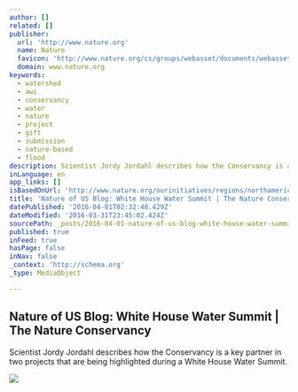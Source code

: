```yaml
---
author: []
related: []
publisher:
  url: 'http://www.nature.org'
  name: Nature
  favicon: 'http://www.nature.org/cs/groups/webasset/documents/webasset/icon_nature_favicon.ico'
  domain: www.nature.org
keywords:
  - watershed
  - awi
  - conservancy
  - water
  - nature
  - project
  - gift
  - submission
  - nature-based
  - flood
description: Scientist Jordy Jordahl describes how the Conservancy is a key partner in two projects that are being highlighted during a White House Water Summit.
inLanguage: en
app_links: []
isBasedOnUrl: 'http://www.nature.org/ourinitiatives/regions/northamerica/unitedstates/nature-of-us-blog-white-house-water-summit.xml'
title: 'Nature of US Blog: White House Water Summit | The Nature Conservancy'
datePublished: '2016-04-01T02:32:48.429Z'
dateModified: '2016-03-31T23:45:02.424Z'
sourcePath: _posts/2016-04-01-nature-of-us-blog-white-house-water-summit-or-the-nature-con.md
published: true
inFeed: true
hasPage: false
inNav: false
_context: 'http://schema.org'
_type: MediaObject

---
```

<article style=""><h1>Nature of US Blog: White House Water Summit | The Nature Conservancy</h1><p>Scientist Jordy Jordahl describes how the Conservancy is a key partner in two projects that are being highlighted during a White House Water Summit.</p><img src="http://www.nature.org/cs/groups/webcontent/@web/@louisiana/documents/media/louisiana-coastal-marsh.jpg" /></article>